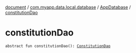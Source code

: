 [document](../../index.md) / [com.myapp.data.local.database](../index.md) / [AppDatabase](index.md) / [constitutionDao](./constitution-dao.md)

# constitutionDao

`abstract fun constitutionDao(): `[`ConstitutionDao`](../../com.myapp.data.local.database.dao.mission_statement/-constitution-dao/index.md)